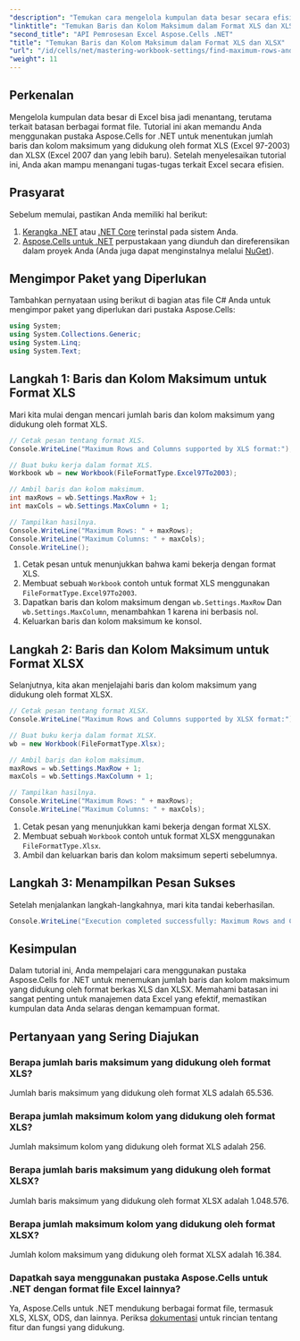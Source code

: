 ```yaml
---
"description": "Temukan cara mengelola kumpulan data besar secara efisien di Excel dengan memanfaatkan pustaka Aspose.Cells untuk .NET. Panduan ini memberikan pendekatan langkah demi langkah untuk mengidentifikasi jumlah baris dan kolom maksimum yang didukung oleh format berkas XLS dan XLSX."
"linktitle": "Temukan Baris dan Kolom Maksimum dalam Format XLS dan XLSX"
"second_title": "API Pemrosesan Excel Aspose.Cells .NET"
"title": "Temukan Baris dan Kolom Maksimum dalam Format XLS dan XLSX"
"url": "/id/cells/net/mastering-workbook-settings/find-maximum-rows-and-columns/"
"weight": 11
---
```


## Perkenalan

Mengelola kumpulan data besar di Excel bisa jadi menantang, terutama terkait batasan berbagai format file. Tutorial ini akan memandu Anda menggunakan pustaka Aspose.Cells for .NET untuk menentukan jumlah baris dan kolom maksimum yang didukung oleh format XLS (Excel 97-2003) dan XLSX (Excel 2007 dan yang lebih baru). Setelah menyelesaikan tutorial ini, Anda akan mampu menangani tugas-tugas terkait Excel secara efisien.

## Prasyarat

Sebelum memulai, pastikan Anda memiliki hal berikut:

1. [Kerangka .NET](https://dotnet.microsoft.com/en-us/download) atau [.NET Core](https://dotnet.microsoft.com/en-us/download) terinstal pada sistem Anda.
2. [Aspose.Cells untuk .NET](https://releases.aspose.com/cells/net/) perpustakaan yang diunduh dan direferensikan dalam proyek Anda (Anda juga dapat menginstalnya melalui [NuGet](https://www.nuget.org/packages/Aspose.Cells/)).

## Mengimpor Paket yang Diperlukan

Tambahkan pernyataan using berikut di bagian atas file C# Anda untuk mengimpor paket yang diperlukan dari pustaka Aspose.Cells:

```csharp
using System;
using System.Collections.Generic;
using System.Linq;
using System.Text;
```

## Langkah 1: Baris dan Kolom Maksimum untuk Format XLS

Mari kita mulai dengan mencari jumlah baris dan kolom maksimum yang didukung oleh format XLS.

```csharp
// Cetak pesan tentang format XLS.
Console.WriteLine("Maximum Rows and Columns supported by XLS format:");

// Buat buku kerja dalam format XLS.
Workbook wb = new Workbook(FileFormatType.Excel97To2003);

// Ambil baris dan kolom maksimum.
int maxRows = wb.Settings.MaxRow + 1;
int maxCols = wb.Settings.MaxColumn + 1;

// Tampilkan hasilnya.
Console.WriteLine("Maximum Rows: " + maxRows);
Console.WriteLine("Maximum Columns: " + maxCols);
Console.WriteLine();
```

1. Cetak pesan untuk menunjukkan bahwa kami bekerja dengan format XLS.
2. Membuat sebuah `Workbook` contoh untuk format XLS menggunakan `FileFormatType.Excel97To2003`.
3. Dapatkan baris dan kolom maksimum dengan `wb.Settings.MaxRow` Dan `wb.Settings.MaxColumn`, menambahkan 1 karena ini berbasis nol.
4. Keluarkan baris dan kolom maksimum ke konsol.

## Langkah 2: Baris dan Kolom Maksimum untuk Format XLSX

Selanjutnya, kita akan menjelajahi baris dan kolom maksimum yang didukung oleh format XLSX.

```csharp
// Cetak pesan tentang format XLSX.
Console.WriteLine("Maximum Rows and Columns supported by XLSX format:");

// Buat buku kerja dalam format XLSX.
wb = new Workbook(FileFormatType.Xlsx);

// Ambil baris dan kolom maksimum.
maxRows = wb.Settings.MaxRow + 1;
maxCols = wb.Settings.MaxColumn + 1;

// Tampilkan hasilnya.
Console.WriteLine("Maximum Rows: " + maxRows);
Console.WriteLine("Maximum Columns: " + maxCols);
```

1. Cetak pesan yang menunjukkan kami bekerja dengan format XLSX.
2. Membuat sebuah `Workbook` contoh untuk format XLSX menggunakan `FileFormatType.Xlsx`.
3. Ambil dan keluarkan baris dan kolom maksimum seperti sebelumnya.

## Langkah 3: Menampilkan Pesan Sukses

Setelah menjalankan langkah-langkahnya, mari kita tandai keberhasilan.

```csharp
Console.WriteLine("Execution completed successfully: Maximum Rows and Columns retrieval for both formats.");
```

## Kesimpulan

Dalam tutorial ini, Anda mempelajari cara menggunakan pustaka Aspose.Cells for .NET untuk menemukan jumlah baris dan kolom maksimum yang didukung oleh format berkas XLS dan XLSX. Memahami batasan ini sangat penting untuk manajemen data Excel yang efektif, memastikan kumpulan data Anda selaras dengan kemampuan format.

## Pertanyaan yang Sering Diajukan

### Berapa jumlah baris maksimum yang didukung oleh format XLS?
Jumlah baris maksimum yang didukung oleh format XLS adalah 65.536.

### Berapa jumlah maksimum kolom yang didukung oleh format XLS?
Jumlah maksimum kolom yang didukung oleh format XLS adalah 256.

### Berapa jumlah baris maksimum yang didukung oleh format XLSX?
Jumlah baris maksimum yang didukung oleh format XLSX adalah 1.048.576.

### Berapa jumlah maksimum kolom yang didukung oleh format XLSX?
Jumlah kolom maksimum yang didukung oleh format XLSX adalah 16.384.

### Dapatkah saya menggunakan pustaka Aspose.Cells untuk .NET dengan format file Excel lainnya?
Ya, Aspose.Cells untuk .NET mendukung berbagai format file, termasuk XLS, XLSX, ODS, dan lainnya. Periksa [dokumentasi](https://reference.aspose.com/cells/net/) untuk rincian tentang fitur dan fungsi yang didukung.